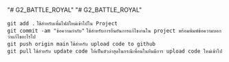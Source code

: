 "# G2_BATTLE_ROYAL" 
"# G2_BATTLE_ROYAL" 

`git add .`
`ใช้สำหรับเพื่มไฟล์ใหม่เข้าไปใน Project`
<br>
`git commit -am "ข้อความกำกับ"`
`ใช้สำหรับการยืนยันการแก้ไขงานใน project พร้อมพิมพ์ข้อความบอกว่าแก้ไขอะไรไป`
<br>
`git push origin main`
`ใช้สำหรับ upload code to github`
<br>
`git pull`
`ใช้สำหรับ update code ให้เป็นตัวล่าสุดในกรณีเพื่อนในทีมมีการ upload code ใหม่เข้าไป`